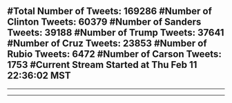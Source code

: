 #Total Number of Tweets: 169286 
#Number of Clinton Tweets: 60379
#Number of Sanders Tweets: 39188
#Number of Trump Tweets: 37641
#Number of Cruz Tweets: 23853
#Number of Rubio Tweets: 6472
#Number of Carson Tweets: 1753
#Current Stream Started at Thu Feb 11 22:36:02 MST
---
---
---
